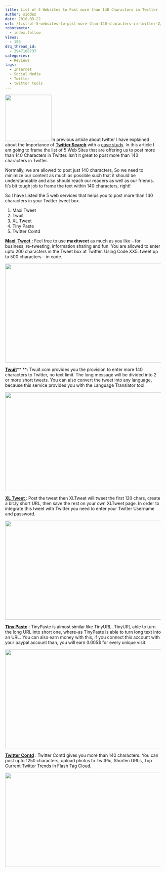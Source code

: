 ```yaml
---
title: List of 5 Websites to Post more than 140 Characters in Twitter
author: sidduz
date: 2010-03-22
url: /list-of-5-websites-to-post-more-than-140-characters-in-twitter-2/
robotsmeta:
  - index,follow
views:
  - 156
dsq_thread_id:
  - 2947108737
categories:
  - Reviews
tags:
  - Internet
  - Social Media
  - Twitter
  - twitter tools
---
```

<a rel="attachment wp-att-22233" href="http://devilsworkshop.org/list-of-5-websites-to-post-more-than-140-characters-in-twitter-2/twitter-bird-2-300x3001/"><img class="alignright size-thumbnail wp-image-22233" title="twitter-bird-2-300x3001" src="http://cdn.devilsworkshop.org/files/2010/03/twitter-bird-2-300x3001-150x150.png" alt="" width="150" height="150" /></a>In previous article about twitter I have explained about the Importance of <a title="twitter search" href="http://devilsworkshop.org/grasp-the-importance-of-twitter-search-to-drive-traffic-to-your-website/" target="_blank"><strong>Twitter Search</strong></a> with a <a title="twitter search case study" href="http://devilsworkshop.org/missing-on-twitter-search-a-case-study/" target="_blank">case study</a>. In this article I am going to frame the list of 5 Web Sites that are offering us to post more than 140 Characters in Twitter. Isn&#8217;t it great to post more than 140 characters in Twitter.

Normally, we are allowed to post just 140 characters, So we need to minimize our content as much as possible such that it should be understandable and also should reach our readers as well as our friends. It&#8217;s bit tough job to frame the text within 140 characters, right!

So I have Listed the 5 web services that helps you to post more than 140 characters in your Twitter tweet box.

  1. Maxi Tweet
  2. Twuit
  3. XL Tweet
  4. Tiny Paste
  5. Twitter Contd

**<a href="http://www.maxitweet.com/" onclick="_gaq.push(['_trackEvent', 'outbound-article', 'http://www.maxitweet.com/', 'Maxi  Tweet']);" title="maxitweet"  target="_blank">Maxi  Tweet</a>**<a href="http://www.maxitweet.com/" onclick="_gaq.push(['_trackEvent', 'outbound-article', 'http://www.maxitweet.com/', ' ']);" title="maxitweet"  target="_blank"> </a>: Feel free to use **maxitweet** as much as you like &#8211; for business, re-tweeting, information sharing and fun. You are allowed to enter upto 200 characters in the Tweet box at Twitter. Using Code XX5: tweet up to 500 characters &#8211; in code.

<a rel="attachment wp-att-22234" href="http://devilsworkshop.org/list-of-5-websites-to-post-more-than-140-characters-in-twitter-2/maxi/"><img class="aligncenter size-medium wp-image-22234" title="maxi" src="http://cdn.devilsworkshop.org/files/2010/03/maxi-600x429.jpg" alt="" width="600" height="320" /></a>

**<a href="http://twuit.com/" onclick="_gaq.push(['_trackEvent', 'outbound-article', 'http://twuit.com/', 'Twuit']);" title="twuit"  target="_blank">Twuit</a>**** **: Twuit.com provides you the provision to enter more 140 characters to Twitter, no text limit. The long message will be divided into 2 or more short tweets. You can also convert the tweet into any language, because this service provides you with the Language Translator tool.

<a rel="attachment wp-att-22235" href="http://devilsworkshop.org/list-of-5-websites-to-post-more-than-140-characters-in-twitter-2/twuit/"><img class="aligncenter size-medium wp-image-22235" title="twuit" src="http://cdn.devilsworkshop.org/files/2010/03/twuit-600x503.jpg" alt="" width="600" height="320" /></a>

**<a href="http://xltweet.com/" onclick="_gaq.push(['_trackEvent', 'outbound-article', 'http://xltweet.com/', 'XL Tweet ']);" title="XL tweet"  target="_blank">XL Tweet </a>**: Post the tweet then XLTweet will tweet the first 120 chars, create a bit.ly short URL, then save the rest on your own XLTweet page. In order to integrate this tweet with Twitter you need to enter your Twitter Username and password.

<a rel="attachment wp-att-22237" href="http://devilsworkshop.org/list-of-5-websites-to-post-more-than-140-characters-in-twitter-2/xltweet/"><img class="aligncenter size-medium wp-image-22237" title="xltweet" src="http://cdn.devilsworkshop.org/files/2010/03/xltweet-600x545.jpg" alt="" width="600" height="320" /></a>

**<a href="http://tinypaste.com/" onclick="_gaq.push(['_trackEvent', 'outbound-article', 'http://tinypaste.com/', 'Tiny Paste']);" title="tinypaste"  target="_blank">Tiny Paste</a>** : TinyPaste is almost similar like TinyURL. TinyURL able to turn the long URL into short one, where-as TinyPaste is able to turn long text into an URL. You can also earn money with this, if you connect this account with your paypal account than, you will earn 0.005$ for every unique visit.

<a rel="attachment wp-att-22238" href="http://devilsworkshop.org/list-of-5-websites-to-post-more-than-140-characters-in-twitter-2/tiny/"><img class="aligncenter size-medium wp-image-22238" title="tiny" src="http://cdn.devilsworkshop.org/files/2010/03/tiny-600x320.jpg" alt="" width="600" height="320" /></a>

**<a href="http://www.twittercontd.com/" onclick="_gaq.push(['_trackEvent', 'outbound-article', 'http://www.twittercontd.com/', 'Twitter Contd']);" title="twittercontd"  target="_blank">Twitter Contd</a>** : Twitter Contd gives you more than 140 characters. You can post upto 1250 characters, upload photos to TwitPic, Shorten URLs, Top Current Twitter Trends in Flash Tag Cloud.

<a rel="attachment wp-att-22239" href="http://devilsworkshop.org/list-of-5-websites-to-post-more-than-140-characters-in-twitter-2/twitter-6/"><img class="aligncenter size-medium wp-image-22239" title="twitter" src="http://cdn.devilsworkshop.org/files/2010/03/twitter-600x305.jpg" alt="" width="600" height="305" /></a>
